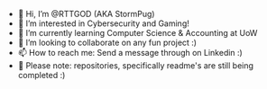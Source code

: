 - 👋 Hi, I’m @RTTGOD (AKA StormPug)
- 👀 I’m interested in Cybersecurity and Gaming!
- 🌱 I’m currently learning Computer Science & Accounting at UoW  
- 💞️ I’m looking to collaborate on any fun project :)
- 📫 How to reach me: Send a message through on Linkedin :)
- 🚧 Please note: repositories, specifically readme's are still being completed :) 
<!---
RTTGOD/RTTGOD is a ✨ special ✨ repository because its `README.md` (this file) appears on your GitHub profile.
You can click the Preview link to take a look at your changes.
--->
